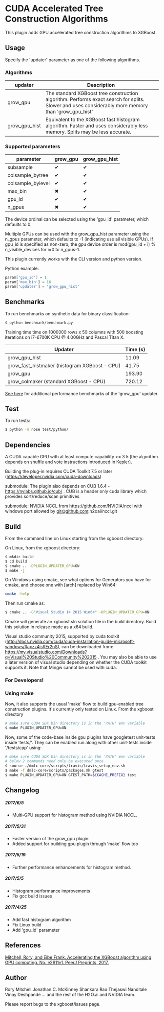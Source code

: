 # CUDA Accelerated Tree Construction Algorithms
This plugin adds GPU accelerated tree construction algorithms to XGBoost.
## Usage
Specify the 'updater' parameter as one of the following algorithms. 

### Algorithms
| updater | Description |
| --- | --- |
grow_gpu | The standard XGBoost tree construction algorithm. Performs exact search for splits. Slower and uses considerably more memory than 'grow_gpu_hist' |
grow_gpu_hist | Equivalent to the XGBoost fast histogram algorithm. Faster and uses considerably less memory. Splits may be less accurate. |

### Supported parameters 
| parameter | grow_gpu | grow_gpu_hist |
| --- | --- | --- |
subsample | &#10004; | &#10004; |
colsample_bytree | &#10004; | &#10004;|
colsample_bylevel | &#10004; | &#10004; |
max_bin | &#10006; | &#10004; |
gpu_id | &#10004; | &#10004; | 
n_gpus | &#10006; | &#10004; | 

The device ordinal can be selected using the 'gpu_id' parameter, which defaults to 0.

Multiple GPUs can be used with the grow_gpu_hist parameter using the n_gpus parameter, which defaults to -1 (indicating use all visible GPUs).  If gpu_id is specified as non-zero, the gpu device order is mod(gpu_id + i) % n_visible_devices for i=0 to n_gpus-1.

This plugin currently works with the CLI version and python version.

Python example:
```python
param['gpu_id'] = 1
param['max_bin'] = 16
param['updater'] = 'grow_gpu_hist'
```
## Benchmarks
To run benchmarks on synthetic data for binary classification:
```bash
$ python benchmark/benchmark.py
```

Training time time on 1000000 rows x 50 columns with 500 boosting iterations on i7-6700K CPU @ 4.00GHz and Pascal Titan X.

| Updater | Time (s) |
| --- | --- |
| grow_gpu_hist | 11.09 |
| grow_fast_histmaker (histogram XGBoost - CPU) | 41.75 |
| grow_gpu | 193.90 |
| grow_colmaker (standard XGBoost - CPU) | 720.12 |


[See here](http://dmlc.ml/2016/12/14/GPU-accelerated-xgboost.html) for additional performance benchmarks of the 'grow_gpu' updater.

## Test
To run tests:
```bash
$ python -m nose test/python/
```
## Dependencies
A CUDA capable GPU with at least compute capability >= 3.5 (the algorithm depends on shuffle and vote instructions introduced in Kepler).

Building the plug-in requires CUDA Toolkit 7.5 or later (https://developer.nvidia.com/cuda-downloads)

submodule: The plugin also depends on CUB 1.6.4 - https://nvlabs.github.io/cub/ . CUB is a header only cuda library which provides sort/reduce/scan primitives.

submodule: NVIDIA NCCL from https://github.com/NVIDIA/nccl with windows port allowed by git@github.com:h2oai/nccl.git

## Build

From the command line on Linux starting from the xgboost directory:

On Linux, from the xgboost directory:
```bash
$ mkdir build
$ cd build
$ cmake .. -DPLUGIN_UPDATER_GPU=ON
$ make -j
```
On Windows using cmake, see what options for Generators you have for cmake, and choose one with [arch] replaced by Win64:
```bash
cmake -help
```
Then run cmake as:
```bash
$ cmake .. -G"Visual Studio 14 2015 Win64" -DPLUGIN_UPDATER_GPU=ON
```
Cmake will generate an xgboost.sln solution file in the build directory. Build this solution in release mode as a x64 build.

Visual studio community 2015, supported by cuda toolkit (http://docs.nvidia.com/cuda/cuda-installation-guide-microsoft-windows/#axzz4isREr2nS), can be downloaded from: https://my.visualstudio.com/Downloads?q=Visual%20Studio%20Community%202015 .  You may also be able to use a later version of visual studio depending on whether the CUDA toolkit supports it.  Note that Mingw cannot be used with cuda.

### For Developers!

### Using make
Now, it also supports the usual 'make' flow to build gpu-enabled tree construction plugins. It's currently only tested on Linux. From the xgboost directory
```bash
# make sure CUDA SDK bin directory is in the 'PATH' env variable
$ make PLUGIN_UPDATER_GPU=ON
```
Now, some of the code-base inside gpu plugins have googletest unit-tests inside 'tests/'.
They can be enabled run along with other unit-tests inside '<xgboostRoot>/tests/cpp' using:
```bash
# make sure CUDA SDK bin directory is in the 'PATH' env variable
# below 2 commands need only be executed once
$ source ./dmlc-core/scripts/travis/travis_setup_env.sh
$ make -f dmlc-core/scripts/packages.mk gtest
$ make PLUGIN_UPDATER_GPU=ON GTEST_PATH=${CACHE_PREFIX} test
```

## Changelog
##### 2017/6/5

* Multi-GPU support for histogram method using NVIDIA NCCL.

##### 2017/5/31
* Faster version of the grow_gpu plugin
* Added support for building gpu plugin through 'make' flow too

##### 2017/5/19
* Further performance enhancements for histogram method.

##### 2017/5/5
* Histogram performance improvements
* Fix gcc build issues 

##### 2017/4/25
* Add fast histogram algorithm
* Fix Linux build
* Add 'gpu_id' parameter

## References
[Mitchell, Rory, and Eibe Frank. Accelerating the XGBoost algorithm using GPU computing. No. e2911v1. PeerJ Preprints, 2017.](https://peerj.com/preprints/2911/)

## Author
Rory Mitchell
Jonathan C. McKinney
Shankara Rao Thejaswi Nanditale
Vinay Deshpande
... and the rest of the H2O.ai and NVIDIA team.

Please report bugs to the xgboost/issues page.


